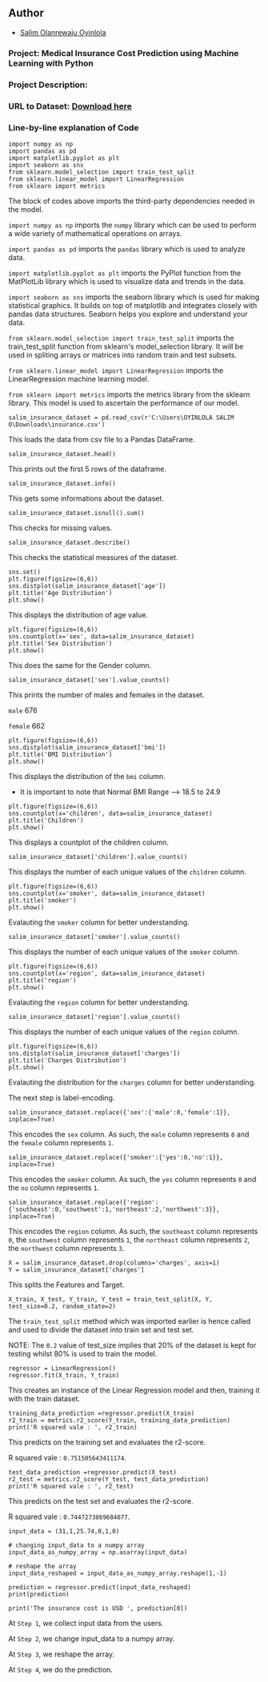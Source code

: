 ## Author

* [Salim Olanrewaju Oyinlola](https://twitter.com/salimopines)

### Project: Medical Insurance Cost Prediction using Machine Learning with Python
### Project Description: 


### URL to Dataset: [Download here](https://www.kaggle.com/datasets/mirichoi0218/insurance)

### Line-by-line explanation of Code

```
import numpy as np
import pandas as pd
import matplotlib.pyplot as plt
import seaborn as sns
from sklearn.model_selection import train_test_split
from sklearn.linear_model import LinearRegression
from sklearn import metrics
```

The block of codes above imports the third-party dependencies needed in the model.  

`import numpy as np` imports the `numpy` library which can be used to perform a wide variety of mathematical operations on arrays.

`import pandas as pd` imports the `pandas` library which is used to analyze data.

`import matplotlib.pyplot as plt` imports the PyPlot function from the MatPlotLib library which is used to visualize data and trends in the data.

`import seaborn as sns` imports the seaborn library which is used for making statistical graphics. It builds on top of matplotlib and integrates closely with pandas data structures. Seaborn helps you explore and understand your data.

`from sklearn.model_selection import train_test_split` imports the train_test_split function from sklearn's model_selection library. It will be used in spliting arrays or matrices into random train and test subsets.

`from sklearn.linear_model import LinearRegression` imports the LinearRegression machine learning model. 

`from sklearn import metrics` imports the metrics library from the sklearn library. This model is used to ascertain the performance of our model. 


```
salim_insurance_dataset = pd.read_csv(r'C:\Users\OYINLOLA SALIM O\Downloads\insurance.csv')
```

This loads the data from csv file to a Pandas DataFrame. 

```
salim_insurance_dataset.head()
```

This prints out the first 5 rows of the dataframe. 

```
salim_insurance_dataset.info()
```

This gets some informations about the dataset. 

```
salim_insurance_dataset.isnull().sum()
```

This checks for missing values. 

```
salim_insurance_dataset.describe()
```

This checks the statistical measures of the dataset.

```
sns.set()
plt.figure(figsize=(6,6))
sns.distplot(salim_insurance_dataset['age'])
plt.title('Age Distribution')
plt.show()
```

This displays the distribution of age value. 

```
plt.figure(figsize=(6,6))
sns.countplot(x='sex', data=salim_insurance_dataset)
plt.title('Sex Distribution')
plt.show()
```

This does the same for the Gender column. 

```
salim_insurance_dataset['sex'].value_counts()
```

This prints the number of males and females in the dataset. 

`male`      676

`female`    662

```
plt.figure(figsize=(6,6))
sns.distplot(salim_insurance_dataset['bmi'])
plt.title('BMI Distribution')
plt.show()
```

This displays the distribution of the `bmi` column. 

- It is important to note that Normal BMI Range --> 18.5 to 24.9

```
plt.figure(figsize=(6,6))
sns.countplot(x='children', data=salim_insurance_dataset)
plt.title('Children')
plt.show()
```

This displays a countplot of the children column. 

```
salim_insurance_dataset['children'].value_counts()
```

This displays the number of each unique values of the `children` column. 

```
plt.figure(figsize=(6,6))
sns.countplot(x='smoker', data=salim_insurance_dataset)
plt.title('smoker')
plt.show()
```

Evalauting the `smoker` column for better understanding.

```
salim_insurance_dataset['smoker'].value_counts()
```

This displays the number of each unique values of the `smoker` column. 

```
plt.figure(figsize=(6,6))
sns.countplot(x='region', data=salim_insurance_dataset)
plt.title('region')
plt.show()
```

Evalauting the `region` column for better understanding.

```
salim_insurance_dataset['region'].value_counts()
```

This displays the number of each unique values of the `region` column. 

```
plt.figure(figsize=(6,6))
sns.distplot(salim_insurance_dataset['charges'])
plt.title('Charges Distribution')
plt.show()
```

Evalauting the distribution for the `charges` column for better understanding.


The next step is label-encoding. 

```
salim_insurance_dataset.replace({'sex':{'male':0,'female':1}}, inplace=True)
```

This encodes the `sex` column. As such, the `male` column represents `0` and the `female` column represents `1`. 

```
salim_insurance_dataset.replace({'smoker':{'yes':0,'no':1}}, inplace=True)
```

This encodes the `smoker` column. As such, the `yes` column represents `0` and the `no` column represents `1`.

```
salim_insurance_dataset.replace({'region':{'southeast':0,'southwest':1,'northeast':2,'northwest':3}}, inplace=True)
```

This encodes the `region` column. As such, the `southeast` column represents `0`, the `southwest` column represents `1`, the `northeast` column represents `2`, the `northwest` column represents `3`. 

```
X = salim_insurance_dataset.drop(columns='charges', axis=1)
Y = salim_insurance_dataset['charges']
```

This splits the Features and Target. 

```
X_train, X_test, Y_train, Y_test = train_test_split(X, Y, test_size=0.2, random_state=2)
```

The `train_test_split` method which was imported earlier is hence called and used to divide the dataset into train set and test set. 

NOTE: The `0.2` value of test_size implies that 20% of the dataset is kept for testing whilst 80% is used to train the model. 

```
regressor = LinearRegression()
regressor.fit(X_train, Y_train)
```

This creates an instance of the Linear Regression model and then, training it with the train dataset. 

```
training_data_prediction =regressor.predict(X_train)
r2_train = metrics.r2_score(Y_train, training_data_prediction)
print('R squared vale : ', r2_train)
```

This predicts on the training set and evaluates the r2-score. 

R squared vale :   `0.751505643411174`. 

```
test_data_prediction =regressor.predict(X_test)
r2_test = metrics.r2_score(Y_test, test_data_prediction)
print('R squared vale : ', r2_test)
```

This predicts on the test set and evaluates the r2-score. 

R squared vale :  `0.7447273869684077`.

```
input_data = (31,1,25.74,0,1,0)

# changing input_data to a numpy array
input_data_as_numpy_array = np.asarray(input_data)

# reshape the array
input_data_reshaped = input_data_as_numpy_array.reshape(1,-1)

prediction = regressor.predict(input_data_reshaped)
print(prediction)

print('The insurance cost is USD ', prediction[0])
```

At `Step 1`, we collect input data from the users. 

At `Step 2`, we change input_data to a numpy array. 

At `Step 3`, we reshape the array. 

At `Step 4`, we do the prediction.
